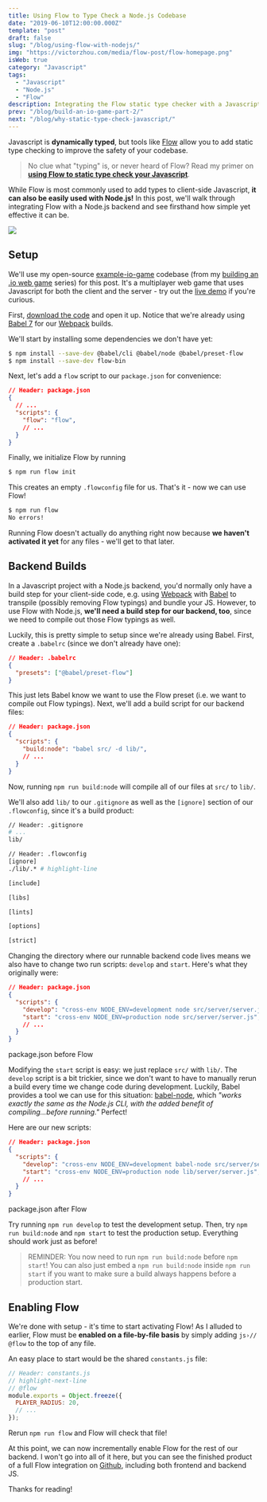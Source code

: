 ```yaml
---
title: Using Flow to Type Check a Node.js Codebase
date: "2019-06-10T12:00:00.000Z"
template: "post"
draft: false
slug: "/blog/using-flow-with-nodejs/"
img: "https://victorzhou.com/media/flow-post/flow-homepage.png"
isWeb: true
category: "Javascript"
tags:
  - "Javascript"
  - "Node.js"
  - "Flow"
description: Integrating the Flow static type checker with a Javascript backend.
prev: "/blog/build-an-io-game-part-2/"
next: "/blog/why-static-type-check-javascript/"
---
```


Javascript is **dynamically typed**, but tools like [Flow](https://flow.org/) allow you to add static type checking to improve the safety of your codebase.

> No clue what "typing" is, or never heard of Flow? Read my primer on [**using Flow to static type check your Javascript**](/blog/why-static-type-check-javascript/).

While Flow is most commonly used to add types to client-side Javascript, **it can also be easily used with Node.js!** In this post, we'll walk through integrating Flow with a Node.js backend and see firsthand how simple yet effective it can be.

![](./media-link/flow-post/flow-homepage.png)

## Setup

We'll use my open-source [example-io-game](https://github.com/vzhou842/example-.io-game) codebase (from my [building an .io web game](/blog/build-an-io-game-part-1/) series) for this post. It's a multiplayer web game that uses Javascript for both the client and the server - try out the [live demo](https://example-io-game.victorzhou.com/) if you're curious.

First, [download the code](https://github.com/vzhou842/example-.io-game) and open it up. Notice that we're already using [Babel 7](https://babeljs.io/) for our [Webpack](/blog/why-you-should-use-webpack/) builds.

We'll start by installing some dependencies we don't have yet:

```bash
$ npm install --save-dev @babel/cli @babel/node @babel/preset-flow
$ npm install --save-dev flow-bin
```

Next, let's add a `flow` script to our `package.json` for convenience:

```json
// Header: package.json
{
  // ...
  "scripts": {
    "flow": "flow",
    // ...
  }
}
```

Finally, we initialize Flow by running

```bash
$ npm run flow init
```

This creates an empty `.flowconfig` file for us. That's it - now we can use Flow!

```bash
$ npm run flow
No errors!
```

Running Flow doesn't actually do anything right now because **we haven't activated it yet** for any files - we'll get to that later.

## Backend Builds

In a Javascript project with a Node.js backend, you'd normally only have a build step for your client-side code, e.g. using [Webpack](/blog/why-you-should-use-webpack/) with [Babel](https://babeljs.io/) to transpile (possibly removing Flow typings) and bundle your JS. However, to use Flow with Node.js, **we'll need a build step for our backend, too**, since we need to compile out those Flow typings as well.

Luckily, this is pretty simple to setup since we're already using Babel. First, create a `.babelrc` (since we don't already have one):

```json
// Header: .babelrc
{
  "presets": ["@babel/preset-flow"]
}
```

This just lets Babel know we want to use the Flow preset (i.e. we want to compile out Flow typings). Next, we'll add a build script for our backend files:

```json
// Header: package.json
{
  "scripts": {
    "build:node": "babel src/ -d lib/",
    // ...
  }
}
```

Now, running `npm run build:node` will compile all of our files at `src/` to `lib/`.

We'll also add `lib/` to our `.gitignore` as well as the `[ignore]` section of our `.flowconfig`, since it's a build product:

```bash
// Header: .gitignore
# ...
lib/
```

```bash
// Header: .flowconfig
[ignore]
./lib/.* # highlight-line

[include]

[libs]

[lints]

[options]

[strict]
```

Changing the directory where our runnable backend code lives means we also have to change two run scripts: `develop` and `start`. Here's what they originally were:

```json
// Header: package.json
{
  "scripts": {
    "develop": "cross-env NODE_ENV=development node src/server/server.js",
    "start": "cross-env NODE_ENV=production node src/server/server.js",
    // ...
  }
}
```
<figcaption>package.json before Flow</figcaption>

Modifying the `start` script is easy: we just replace `src/` with `lib/`. The `develop` script is a bit trickier, since we don't want to have to manually rerun a build every time we change code during development. Luckily, Babel provides a tool we can use for this situation: [babel-node](https://babeljs.io/docs/en/babel-node), which _"works exactly the same as the Node.js CLI, with the added benefit of compiling...before running."_ Perfect!

Here are our new scripts:

```json
// Header: package.json
{
  "scripts": {
    "develop": "cross-env NODE_ENV=development babel-node src/server/server.js",
    "start": "cross-env NODE_ENV=production node lib/server/server.js",
    // ...
  }
}
```
<figcaption>package.json after Flow</figcaption>

Try running `npm run develop` to test the development setup. Then, try `npm run build:node` and `npm start` to test the production setup. Everything should work just as before!

> REMINDER: You now need to run `npm run build:node` before `npm start`! You can also just embed a `npm run build:node` inside `npm run start` if you want to make sure a build always happens before a production start.

## Enabling Flow

We're done with setup - it's time to start activating Flow! As I alluded to earlier, Flow must be **enabled on a file-by-file basis** by simply adding `js›// @flow` to the top of any file.

An easy place to start would be the shared `constants.js` file:

```js
// Header: constants.js
// highlight-next-line
// @flow
module.exports = Object.freeze({
  PLAYER_RADIUS: 20,
  // ...
});
```

Rerun `npm run flow` and Flow will check that file!

At this point, we can now incrementally enable Flow for the rest of our backend. I won't go into all of it here, but you can see the finished product of a full Flow integration on [Github](https://github.com/vzhou842/example-.io-game/tree/flow), including both frontend and backend JS.

Thanks for reading!
